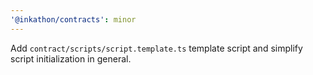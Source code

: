 ```yaml
---
'@inkathon/contracts': minor
---
```


Add `contract/scripts/script.template.ts` template script and simplify script initialization in general.
